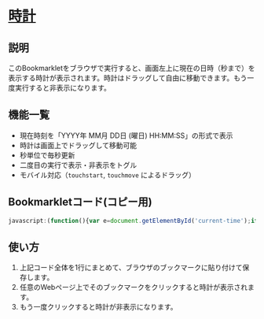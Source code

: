 # [時計](bookmarklet/source/watch.js) #

## 説明 ##

このBookmarkletをブラウザで実行すると、画面左上に現在の日時（秒まで）を表示する時計が表示されます。時計はドラッグして自由に移動できます。もう一度実行すると非表示になります。

## 機能一覧 ##

* 現在時刻を「YYYY年 MM月 DD日 (曜日) HH\:MM\:SS」の形式で表示
* 時計は画面上でドラッグして移動可能
* 秒単位で毎秒更新
* 二度目の実行で表示・非表示をトグル
* モバイル対応（`touchstart`, `touchmove` によるドラッグ）

## Bookmarkletコード(コピー用) ##

```javascript
javascript:(function(){var e=document.getElementById('current-time');if(e){e.style.display=(e.style.display=='none'?'block':'none');}else{var d=document.createElement('div');d.id='current-time';d.style.position='fixed';d.style.top='10px';d.style.left='10px';d.style.padding='5px';d.style.backgroundColor='rgba(0, 0, 0, 0.35)';d.style.color='white';d.style.fontSize='20px';d.style.width='250px';d.style.textAlign='center';d.style.borderRadius='5px';d.style.zIndex='999999';d.style.wordWrap='break-word';document.body.appendChild(d);var updateTime=function(){var now=new Date(),year=now.getFullYear(),month=now.getMonth()+1,date=now.getDate(),day=now.toLocaleString('ja-JP',{weekday:'short'}),hours=now.getHours(),minutes=now.getMinutes(),seconds=now.getSeconds();hours=hours<10?'0'+hours:hours;minutes=minutes<10?'0'+minutes:minutes;seconds=seconds<10?'0'+seconds:seconds;d.innerText=year+'年 '+month+'月 '+date+'日 ('+day+') '+hours+':'+minutes+':'+seconds;};updateTime();setInterval(updateTime,1000);var isDragging=false,offsetX,offsetY,lastX,lastY;function startDrag(e){e.preventDefault();isDragging=true;offsetX=(e.clientX||e.touches[0].clientX)-d.getBoundingClientRect().left;offsetY=(e.clientY||e.touches[0].clientY)-d.getBoundingClientRect().top;lastX=e.clientX||e.touches[0].clientX;lastY=e.clientY||e.touches[0].clientY;document.body.style.overflow='hidden';document.addEventListener('mousemove',dragMove);document.addEventListener('mouseup',stopDrag);document.addEventListener('touchmove',dragMove);document.addEventListener('touchend',stopDrag);}function dragMove(e){if(isDragging){var x=e.clientX||e.touches[0].clientX,y=e.clientY||e.touches[0].clientY,deltaX=x-lastX,deltaY=y-lastY;requestAnimationFrame(function(){d.style.left=(parseFloat(d.style.left||0)+deltaX)+'px';d.style.top=(parseFloat(d.style.top||0)+deltaY)+'px';});lastX=x;lastY=y;}}function stopDrag(){isDragging=false;document.body.style.overflow='';document.removeEventListener('mousemove',dragMove);document.removeEventListener('mouseup',stopDrag);document.removeEventListener('touchmove',dragMove);document.removeEventListener('touchend',stopDrag);}d.addEventListener('mousedown',startDrag);d.addEventListener('touchstart',startDrag);}})();
```

## 使い方 ##

1. 上記コード全体を1行にまとめて、ブラウザのブックマークに貼り付けて保存します。
2. 任意のWebページ上でそのブックマークをクリックすると時計が表示されます。
3. もう一度クリックすると時計が非表示になります。